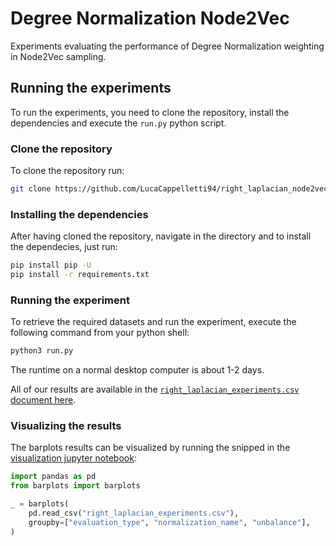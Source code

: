 # Degree Normalization Node2Vec
Experiments evaluating the performance of Degree Normalization weighting in Node2Vec sampling.

## Running the experiments
To run the experiments, you need to clone the repository, install the dependencies and execute the `run.py` python script.

### Clone the repository
To clone the repository run:

```bash
git clone https://github.com/LucaCappelletti94/right_laplacian_node2vec
```

### Installing the dependencies
After having cloned the repository, navigate in the directory and to install the dependecies, just run:

```bash
pip install pip -U
pip install -r requirements.txt
```

### Running the experiment
To retrieve the required datasets and run the experiment, execute the following command from your python shell:

```bash
python3 run.py
```

The runtime on a normal desktop computer is about 1-2 days.

All of our results are available in the [`right_laplacian_experiments.csv` document here](https://github.com/LucaCappelletti94/right_laplacian_node2vec/blob/main/right_laplacian_experiments.csv).

### Visualizing the results
The barplots results can be visualized by running the snipped in the [visualization jupyter notebook](https://github.com/LucaCappelletti94/right_laplacian_node2vec/blob/main/notebooks/Barplots%20visualization.ipynb):

```python
import pandas as pd
from barplots import barplots

_ = barplots(
    pd.read_csv("right_laplacian_experiments.csv"),
    groupby=["evaluation_type", "normalization_name", "unbalance"],
)
```